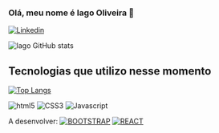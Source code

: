### Olá, meu nome é Iago Oliveira 👋
[![Linkedin](https://img.shields.io/badge/LinkedIn-0077B5?style=for-the-badge&logo=linkedin&logoColor=white)](https://www.linkedin.com/in/iago-oliveira-fonseca/)

![Iago GitHub stats](https://github-readme-stats.vercel.app/api?username=IagoOliveira&show_icons=true&theme=dracula)

## Tecnologias que utilizo nesse momento
[![Top Langs](https://github-readme-stats.vercel.app/api/top-langs/?username=Ikaranomuro)](https://github.com/Ikaranomuro/github-readme-stats)
<div style="display: inline-block">
<img alt="html5" src="https://img.shields.io/badge/HTML5-E34F26?style=for-the-badge&logo=html5&logoColor=white">
<img alt="CSS3" src="https://img.shields.io/badge/CSS3-1572B6?style=for-the-badge&logo=css3&logoColor=white">
<img alt="Javascript" src="https://img.shields.io/badge/JavaScript-F7DF1E?style=for-the-badge&logo=javascript&logoColor=black">


</div>

A desenvolver:
[![BOOTSTRAP](https://img.shields.io/badge/Bootstrap-563D7C?style=for-the-badge&logo=bootstrap&logoColor=white)]()
[![REACT](https://img.shields.io/badge/React-20232A?style=for-the-badge&logo=react&logoColor=61DAFB)]()
